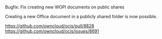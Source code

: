 Bugfix: Fix creating new WOPI documents on public shares

Creating a new Office document in a publicly shared folder is now possible.

https://github.com/owncloud/ocis/pull/8828
https://github.com/owncloud/ocis/issues/8691

